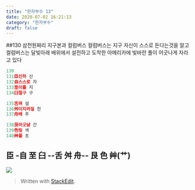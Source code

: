 ```yaml
---
title: "한자부수 13"
date: 2020-07-02 16:21:13
category: "한자부수"
draft: false
---
```

##130 삼천원짜리 지구본과 컬럼버스
  컬럼버스는 지구 자신이 스스로 돈다는것을 알고
  컬럼버스는 달빛아래 배위에서 설전하고
  도착한 아메리카에 빛바란 풀이 어긋나게 자라고 있다
```js
130
131臣신하 신
132自스스로 자
133至이를 지
134臼절구 구

135舌혀 설
136舛이지러질 천
137舟배 주

138艮어긋날 간
139色빛 색
140艸풀 초
```
## 臣 -自 至 臼 --舌 舛 舟-- 艮 色 艸(艹)


![](https://i.ibb.co/dD6fy8L/130.pnghttps://i.ibb.co/dD6fy8L/130.png)

> Written with [StackEdit](https://stackedit.io/).
<!--stackedit_data:
eyJoaXN0b3J5IjpbMjI5OTk3Myw0MzU3NDc5MDksLTEwODk3ND
c4ODddfQ==
-->